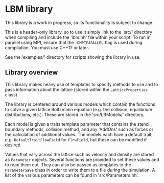 # LBM library

This library is a work in progress, so its functionality is subject to change.

This is a header-only library, so to use it simply link to the 'src/' directory when compiling and include the 'lbm.hh' file within your script.
To run in parallel using MPI, ensure that the `-DMPIPARALLEL` flag is used during compilation.
You must use C++17 or later.

See the 'examples/' directory for scripts showing the library in use.

## Library overview

This library makes heavy use of templates to specify methods to use and to pass information about the lattice (stored within the `LatticeProperties` class).

The library is centered around various models which contain the functions to solve a given lattice Boltzmann equation (e.g. the collision, equilibrium distributions, etc.).
These are stored in the 'src/LBModels/' directory.

Each model is given a traits template parameter that contains the stencil, boundary methods, collision method, and any 'AddOns' such as forces or the calculation of additional values.
The models each have a default trait, e.g. `DefaultTraitFlowField` for `FlowField`, but these can be modified if desired.

Values that vary across the lattice such as velocity and density are stored as `Parameter` objects.
Several functions are provided to set these values and to read them out.
They can also be passed as templates to the `ParameterSave` class in order to write them to a file during the simulation.
A list of the various parameters can be found in 'src/Parameters.hh'.
